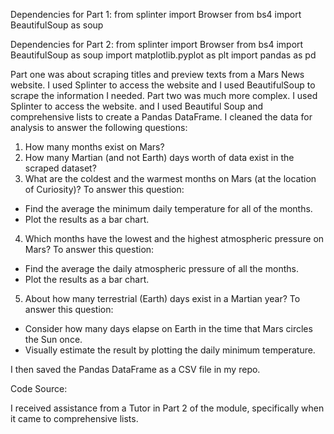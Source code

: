 Dependencies for Part 1:
from splinter import Browser
from bs4 import BeautifulSoup as soup

Dependencies for Part 2:
from splinter import Browser
from bs4 import BeautifulSoup as soup
import matplotlib.pyplot as plt
import pandas as pd

Part one was about scraping titles and preview texts from a Mars News website. I used Splinter to access the website and I used BeautifulSoup to scrape the information I needed.
Part two was much more complex. I used Splinter to access the website. and I used Beautiful Soup and comprehensive lists to create a Pandas DataFrame. I cleaned the data for analysis to answer the following questions:

1) How many months exist on Mars?
2) How many Martian (and not Earth) days worth of data exist in the scraped dataset?
3) What are the coldest and the warmest months on Mars (at the location of Curiosity)? To answer this question:
  - Find the average the minimum daily temperature for all of the months.
  - Plot the results as a bar chart.
4) Which months have the lowest and the highest atmospheric pressure on Mars? To answer this question:
  - Find the average the daily atmospheric pressure of all the months.
  - Plot the results as a bar chart.
5) About how many terrestrial (Earth) days exist in a Martian year? To answer this question:
  - Consider how many days elapse on Earth in the time that Mars circles the Sun once.
  - Visually estimate the result by plotting the daily minimum temperature.

I then saved the Pandas DataFrame as a CSV file in my repo.

Code Source:

I received assistance from a Tutor in Part 2 of the module, specifically when it came to comprehensive lists. 
